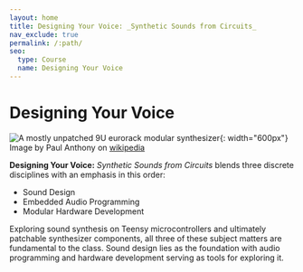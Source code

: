 ```yaml
---
layout: home
title: Designing Your Voice: _Synthetic Sounds from Circuits_
nav_exclude: true
permalink: /:path/
seo:
  type: Course
  name: Designing Your Voice
---
```


# Designing Your Voice

![A mostly unpatched 9U eurorack modular synthesizer](https://upload.wikimedia.org/wikipedia/commons/e/e2/Eurorack_Modular_Synthesizer.jpg){: width="600px"}  
Image by Paul Anthony on [wikipedia](https://en.wikipedia.org/wiki/Eurorack#/media/File:Eurorack_Modular_Synthesizer.jpg_)

**Designing Your Voice:** _Synthetic Sounds from Circuits_ blends three discrete disciplines with an emphasis in this order:

- Sound Design
- Embedded Audio Programming
- Modular Hardware Development

Exploring sound synthesis on Teensy microcontrollers and ultimately patchable synthesizer components, all three of these subject matters are fundamental to the class. Sound design lies as the foundation with audio programming and hardware development serving as tools for exploring it.
